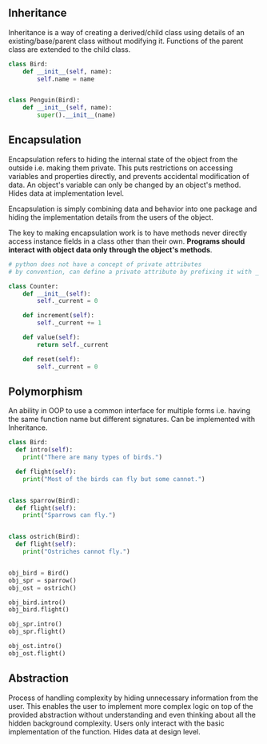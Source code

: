 ## Inheritance

Inheritance is a way of creating a derived/child class using details of an existing/base/parent class without modifying it. Functions of the parent class are extended to the child class.

```py
class Bird:
    def __init__(self, name):
        self.name = name


class Penguin(Bird):
    def __init__(self, name):
        super().__init__(name)
```

## Encapsulation

Encapsulation refers to hiding the internal state of the object from the outside i.e. making them private. This puts restrictions on accessing variables and properties directly, and prevents accidental modification of data. An object's variable can only be changed by an object's method. Hides data at implementation level.

Encapsulation is simply combining data and behavior into one package and hiding the implementation details from the users of the object.

The key to making encapsulation work is to have methods never directly access instance fields in a class other than their own. **Programs should interact with object data only through the object's methods**.

```py
# python does not have a concept of private attributes
# by convention, can define a private attribute by prefixing it with _

class Counter:
    def __init__(self):
        self._current = 0

    def increment(self):
        self._current += 1

    def value(self):
        return self._current

    def reset(self):
        self._current = 0
```

## Polymorphism

An ability in OOP to use a common interface for multiple forms i.e. having the same function name but different signatures. Can be implemented with Inheritance.

```py
class Bird:
  def intro(self):
    print("There are many types of birds.")

  def flight(self):
    print("Most of the birds can fly but some cannot.")


class sparrow(Bird):
  def flight(self):
    print("Sparrows can fly.")


class ostrich(Bird):
  def flight(self):
    print("Ostriches cannot fly.")


obj_bird = Bird()
obj_spr = sparrow()
obj_ost = ostrich()

obj_bird.intro()
obj_bird.flight()

obj_spr.intro()
obj_spr.flight()

obj_ost.intro()
obj_ost.flight()
```

## Abstraction

Process of handling complexity by hiding unnecessary information from the user. This enables the user to implement more complex logic on top of the provided abstraction without understanding and even thinking about all the hidden background complexity. Users only interact with the basic implementation of the function. Hides data at design level.
